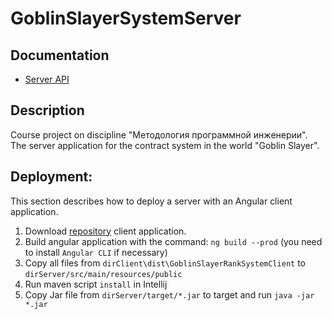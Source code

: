# GoblinSlayerSystemServer

## Documentation
- [Server API](https://app.swaggerhub.com/apis/ForsaiR/GoblinSlayerSystem/)

## Description

Course project on discipline "Методология программной инженерии".
The server application for the contract system in the world "Goblin Slayer".

## Deployment:
This section describes how to deploy a server with an Angular client application.

1. Download [repository](https://github.com/BlackIIIFOX/GoblinSlayerRankSystemClient) client application.
2. Build angular application with the command:
`ng build --prod` (you need to install `Angular CLI` if necessary)
3. Copy all files from `dirClient\dist\GoblinSlayerRankSystemClient` to `dirServer/src/main/resources/public`
4. Run maven script `install` in Intellij
5. Copy Jar file from `dirServer/target/*.jar` to target and
run `java -jar *.jar`
